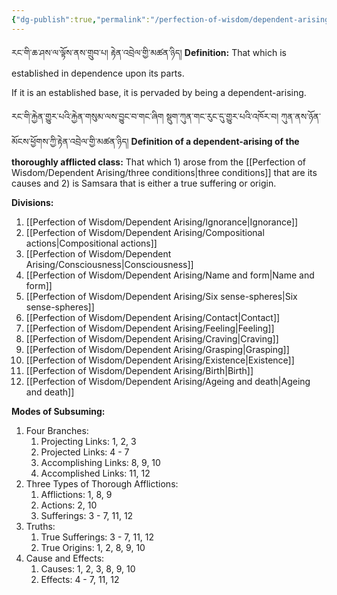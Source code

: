```yaml
---
{"dg-publish":true,"permalink":"/perfection-of-wisdom/dependent-arising/dependent-arising/"}
---
```


རང་གི་ཆ་ཤས་ལ་ལྟོས་ནས་གྲུབ་པ། རྟེན་འབྲེལ་གྱི་མཚན་ཉིད།
**Definition:** That which is established in dependence upon its parts.

If it is an established base, it is pervaded by being a dependent-arising.

རང་གི་རྐྱེན་གྱུར་པའི་རྐྱེན་གསུམ་ལས་བྱུང་བ་གང་ཞིག  སྡུག་ཀུན་གང་རུང་དུ་གྱུར་པའི་འཁོར་བ། ཀུན་ནས་ཉོན་མོངས་ཕྱོགས་ཀྱི་རྟེན་འབྲེལ་གྱི་མཚན་ཉིད།
**Definition of a dependent-arising of the thoroughly afflicted class:**
That which 1) arose from the [[Perfection of Wisdom/Dependent Arising/three conditions\|three conditions]] that are its causes and 2) is Samsara that is either a true suffering or origin.

**Divisions:**
1. [[Perfection of Wisdom/Dependent Arising/Ignorance\|Ignorance]]
2. [[Perfection of Wisdom/Dependent Arising/Compositional actions\|Compositional actions]]
3. [[Perfection of Wisdom/Dependent Arising/Consciousness\|Consciousness]]
4. [[Perfection of Wisdom/Dependent Arising/Name and form\|Name and form]]
5. [[Perfection of Wisdom/Dependent Arising/Six sense-spheres\|Six sense-spheres]]
6. [[Perfection of Wisdom/Dependent Arising/Contact\|Contact]]
7. [[Perfection of Wisdom/Dependent Arising/Feeling\|Feeling]]
8. [[Perfection of Wisdom/Dependent Arising/Craving\|Craving]]
9. [[Perfection of Wisdom/Dependent Arising/Grasping\|Grasping]]
10. [[Perfection of Wisdom/Dependent Arising/Existence\|Existence]]
11. [[Perfection of Wisdom/Dependent Arising/Birth\|Birth]]
12. [[Perfection of Wisdom/Dependent Arising/Ageing and death\|Ageing and death]]

**Modes of Subsuming:**
1. Four Branches:
	1. Projecting Links: 1, 2, 3
	2. Projected Links: 4 - 7
	3. Accomplishing Links: 8, 9, 10
	4. Accomplished Links: 11, 12
2.	Three Types of Thorough Afflictions:
	1. Afflictions: 1, 8, 9
	2. Actions: 2, 10
	3. Sufferings: 3 - 7, 11, 12
3. Truths:
	1. True Sufferings: 3 - 7, 11, 12
	2. True Origins: 1, 2, 8, 9, 10
4. Cause and Effects:
	1. Causes: 1, 2, 3, 8, 9, 10
	2. Effects: 4 - 7, 11, 12






